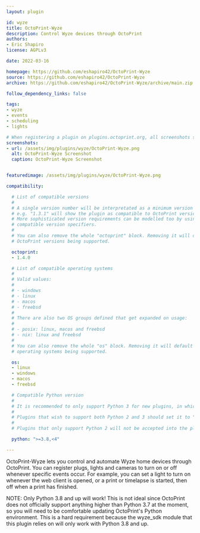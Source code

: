 ```yaml
---
layout: plugin

id: wyze
title: OctoPrint-Wyze
description: Control Wyze devices through OctoPrint
authors:
- Eric Shapiro
license: AGPLv3

date: 2022-03-16

homepage: https://github.com/eshapiro42/OctoPrint-Wyze
source: https://github.com/eshapiro42/OctoPrint-Wyze
archive: https://github.com/eshapiro42/OctoPrint-Wyze/archive/main.zip

follow_dependency_links: false

tags:
- wyze
- events
- scheduling
- lights

# When registering a plugin on plugins.octoprint.org, all screenshots should be uploaded not linked from external sites.
screenshots:
- url: /assets/img/plugins/wyze/OctoPrint-Wyze.png
  alt: OctoPrint-Wyze Screenshot
  caption: OctoPrint-Wyze Screenshot


featuredimage: /assets/img/plugins/wyze/OctoPrint-Wyze.png

compatibility:

  # List of compatible versions
  #
  # A single version number will be interpretated as a minimum version requirement,
  # e.g. "1.3.1" will show the plugin as compatible to OctoPrint versions 1.3.1 and up.
  # More sophisticated version requirements can be modelled too by using PEP440
  # compatible version specifiers.
  #
  # You can also remove the whole "octoprint" block. Removing it will default to all
  # OctoPrint versions being supported.

  octoprint:
  - 1.4.0

  # List of compatible operating systems
  #
  # Valid values:
  #
  # - windows
  # - linux
  # - macos
  # - freebsd
  #
  # There are also two OS groups defined that get expanded on usage:
  #
  # - posix: linux, macos and freebsd
  # - nix: linux and freebsd
  #
  # You can also remove the whole "os" block. Removing it will default to all
  # operating systems being supported.

  os:
  - linux
  - windows
  - macos
  - freebsd

  # Compatible Python version
  #
  # It is recommended to only support Python 3 for new plugins, in which case this should be ">=3,<4"
  # 
  # Plugins that wish to support both Python 2 and 3 should set it to ">=2.7,<4".
  #
  # Plugins that only support Python 2 will not be accepted into the plugin repository.

  python: ">=3.8,<4"

---
```


OctoPrint-Wyze lets you control and automate Wyze home devices through OctoPrint. You can register plugs, lights and cameras to turn on or off whenever specific events occur. For example, you can set a light to turn on whenever the web client is opened, or a print or timelapse is started, then off when a print has finished.

NOTE: Only Python 3.8 and up will work! This is not ideal since OctoPrint does not officially support anything higher than Python 3.7 at the moment, so you will need to be comfortable updating OctoPrint's Python environment. This is a hard requirement because the wyze_sdk module that this plugin relies on will only work with Python 3.8 and up.
